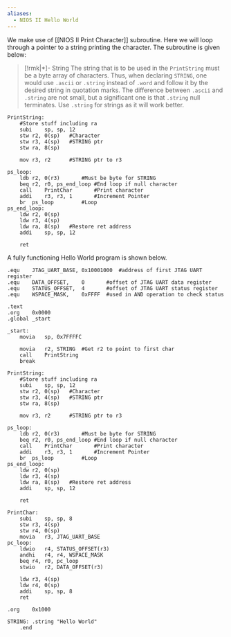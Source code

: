 ```yaml
---
aliases:
  - NIOS II Hello World
---
```

We make use of [[NIOS II Print Character]] subroutine. Here we will loop through a pointer to a string printing the character. The subroutine is given below:
>[!rmk|*]- String
>The string that is to be used in the `PrintString` must be a byte array of characters. Thus, when declaring `STRING`, one would use `.ascii` or `.string` instead of `.word` and follow it by the desired string in quotation marks. 
>The difference between `.ascii` and `.string` are not small, but a significant one is that `.string` null terminates. Use `.string` for strings as it will work better.

```Assembly
PrintString:
	#Store stuff including ra
	subi	sp, sp, 12
	stw	r2, 0(sp)	#Character
	stw	r3, 4(sp)	#STRING ptr
	stw	ra, 8(sp)

	mov	r3, r2		#STRING ptr to r3	

ps_loop:
	ldb	r2, 0(r3)		#Must be byte for STRING
	beq	r2, r0, ps_end_loop	#End loop if null character
	call	PrintChar		#Print character
	addi	r3, r3, 1		#Increment Pointer
	br	ps_loop			#Loop
ps_end_loop:
	ldw	r2, 0(sp)
	ldw	r3, 4(sp)
	ldw	ra, 8(sp)	#Restore ret address
	addi	sp, sp, 12
	
	ret
```

A fully functioning Hello World program is shown below. 

```Assembly
.equ	JTAG_UART_BASE,	0x10001000	#address of first JTAG UART register
.equ	DATA_OFFSET,	0		#offset of JTAG UART data register
.equ	STATUS_OFFSET,	4		#offset of JTAG UART status register
.equ	WSPACE_MASK,	0xFFFF	#used in AND operation to check status

.text
.org	0x0000
.global	_start

_start:
	movia	sp, 0x7FFFFC

	movia	r2, STRING	#Get r2 to point to first char
	call	PrintString	
	break

PrintString:
	#Store stuff including ra
	subi	sp, sp, 12
	stw	r2, 0(sp)	#Character
	stw	r3, 4(sp)	#STRING ptr
	stw	ra, 8(sp)

	mov	r3, r2		#STRING ptr to r3	

ps_loop:
	ldb	r2, 0(r3)		#Must be byte for STRING
	beq	r2, r0, ps_end_loop	#End loop if null character
	call	PrintChar		#Print character
	addi	r3, r3, 1		#Increment Pointer
	br	ps_loop			#Loop
ps_end_loop:
	ldw	r2, 0(sp)
	ldw	r3, 4(sp)
	ldw	ra, 8(sp)	#Restore ret address
	addi	sp, sp, 12
	
	ret

PrintChar:
	subi	sp, sp, 8
	stw	r3, 4(sp)
	stw	r4, 0(sp)
	movia	r3, JTAG_UART_BASE
pc_loop:
	ldwio	r4, STATUS_OFFSET(r3)
	andhi	r4, r4, WSPACE_MASK
	beq	r4, r0, pc_loop
	stwio	r2, DATA_OFFSET(r3)

	ldw	r3, 4(sp)
	ldw	r4, 0(sp)
	addi	sp, sp, 8
	ret

.org	0x1000

STRING:	.string	"Hello World"
	.end
```
